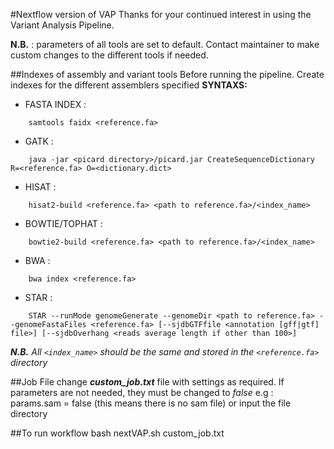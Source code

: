 #Nextflow version of VAP
Thanks for your continued interest in using the Variant Analysis Pipeline.

**N.B.** : parameters of all tools are set to default.
	Contact maintainer to make custom changes to the different tools if needed.

##Indexes of assembly and variant tools
Before running the pipeline. Create indexes for the different assemblers specified
**SYNTAXS:**
- FASTA INDEX :
```
	samtools faidx <reference.fa>
```
- GATK : 
```
	java -jar <picard directory>/picard.jar CreateSequenceDictionary R=<reference.fa> O=<dictionary.dict>
```
- HISAT :
```
	hisat2-build <reference.fa> <path to reference.fa>/<index_name>
```
- BOWTIE/TOPHAT :
```	
	bowtie2-build <reference.fa> <path to reference.fa>/<index_name>
```
- BWA :
```
	bwa index <reference.fa> 
```
- STAR :
```
	STAR --runMode genomeGenerate --genomeDir <path to reference.fa> --genomeFastaFiles <reference.fa> [--sjdbGTFfile <annotation [gff|gtf] file>] [--sjdbOverhang <reads average length if other than 100>]
```
_**N.B.** All ```<index_name>``` should be the same and stored in the ```<reference.fa>``` directory_

##Job File
change **_custom_job.txt_** file with settings as required.
If parameters are not needed, they must be changed to *false*
e.g : params.sam = false (this means there is no sam file) or input the file directory


##To run workflow
bash nextVAP.sh custom_job.txt


